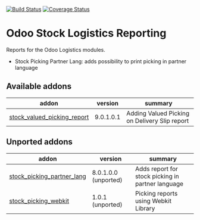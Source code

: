 [![Build Status](https://travis-ci.org/OCA/stock-logistics-reporting.svg?branch=9.0)](https://travis-ci.org/OCA/stock-logistics-reporting)
[![Coverage Status](https://coveralls.io/repos/OCA/stock-logistics-reporting/badge.png?branch=9.0)](https://coveralls.io/r/OCA/stock-logistics-reporting?branch=9.0)

Odoo Stock Logistics Reporting
==============================

Reports for the Odoo Logistics modules.

 - Stock Picking Partner Lang: adds possibility to print picking in partner language

[//]: # (addons)

Available addons
----------------
addon | version | summary
--- | --- | ---
[stock_valued_picking_report](stock_valued_picking_report/) | 9.0.1.0.1 | Adding Valued Picking on Delivery Slip report


Unported addons
---------------
addon | version | summary
--- | --- | ---
[stock_picking_partner_lang](stock_picking_partner_lang/) | 8.0.1.0.0 (unported) | Adds report for stock picking in partner language
[stock_picking_webkit](stock_picking_webkit/) | 1.0.1 (unported) | Picking reports using Webkit Library

[//]: # (end addons)
